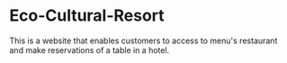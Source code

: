 # Eco-Cultural-Resort
This is a website that enables customers to access to menu's restaurant and make reservations of a table in a hotel. 
